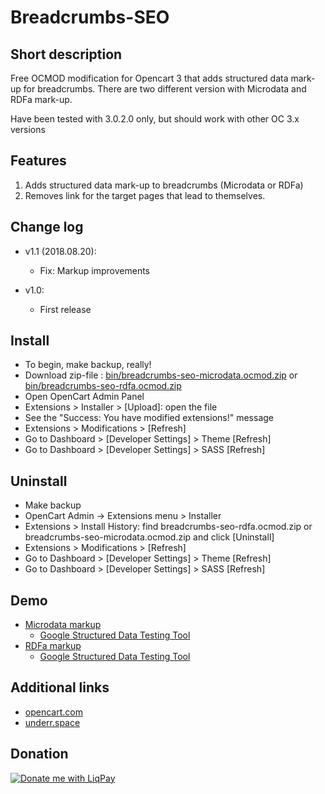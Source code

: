 # Breadcrumbs-SEO

## Short description
Free OCMOD modification for Opencart 3 that adds structured data mark-up for breadcrumbs.
There are two different version with Microdata and RDFa mark-up.

Have been tested with 3.0.2.0 only, but should work with other OC 3.x versions

## Features
1. Adds structured data mark-up to breadcrumbs (Microdata or RDFa)
2. Removes link for the target pages that lead to themselves.

## Change log
* v1.1 (2018.08.20):
  * Fix: Markup improvements

* v1.0:
  * First release

## Install
* To begin, make backup, really!
* Download zip-file : [bin/breadcrumbs-seo-microdata.ocmod.zip](https://github.com/underr-ua/ocmod3-breadcrumbs-seo/raw/master/bin/breadcrumbs-seo-microdata.ocmod.zip)
    or [bin/breadcrumbs-seo-rdfa.ocmod.zip](https://github.com/underr-ua/ocmod3-breadcrumbs-seo/raw/master/bin/breadcrumbs-seo-rdfa.ocmod.zip)
* Open OpenCart Admin Panel
* Extensions > Installer > [Upload]: open the file
* See the "Success: You have modified extensions!" message
* Extensions > Modifications > [Refresh]
* Go to Dashboard > [Developer Settings] > Theme [Refresh]
* Go to Dashboard > [Developer Settings] > SASS [Refresh]

## Uninstall
* Make backup
* OpenCart Admin -> Extensions menu > Installer
* Extensions > Install History: find breadcrumbs-seo-rdfa.ocmod.zip or breadcrumbs-seo-microdata.ocmod.zip and click [Uninstall]
* Extensions > Modifications > [Refresh]
* Go to Dashboard > [Developer Settings] > Theme [Refresh]
* Go to Dashboard > [Developer Settings] > SASS [Refresh]

## Demo
* [Microdata markup](http://051c5f20.freevar.com/www/microdata)
  * [Google Structured Data Testing Tool](https://search.google.com/structured-data/testing-tool/u/0/#url=http%3A%2F%2F051c5f20.freevar.com%2Fwww%2Fmicrodata%2Findex.php%3Froute%3Dproduct%2Fproduct%26path%3D18%26product_id%3D47)
* [RDFa markup](http://051c5f20.freevar.com/www/rdfa)
  * [Google Structured Data Testing Tool](https://search.google.com/structured-data/testing-tool/u/0/#url=http%3A%2F%2F051c5f20.freevar.com%2Fwww%2Frdfa%2Findex.php%3Froute%3Dproduct%2Fproduct%26path%3D18%26product_id%3D47)

## Additional links
* [opencart.com](https://www.opencart.com/index.php?route=marketplace/extension/info&extension_id=33396)
* [underr.space](https://underr.space/notes/projects/project-002.html)

## Donation
<a href='https://www.liqpay.ua/en/checkout/card/underr' target='_blank'><img src='https://image.ibb.co/nA3HoS/liqpay.png' border='0' alt='Donate me with LiqPay'/></a>
